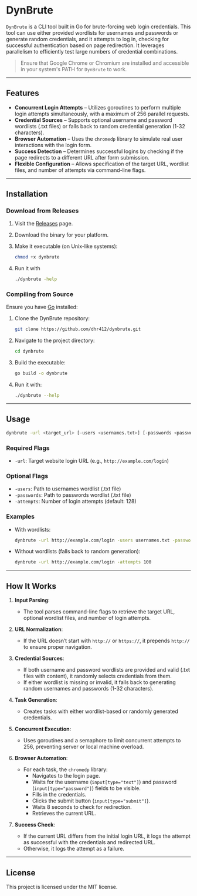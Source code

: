 # DynBrute

`DynBrute` is a CLI tool built in Go for brute-forcing web login credentials. This tool can use either provided wordlists for usernames and passwords or generate random credentials, and it attempts to log in, checking for successful authentication based on page redirection. It leverages parallelism to efficiently test large numbers of credential combinations.

> Ensure that Google Chrome or Chromium are installed and accessible in your system's PATH for `DynBrute` to work.

---

## Features

* **Concurrent Login Attempts** – Utilizes goroutines to perform multiple login attempts simultaneously, with a maximum of 256 parallel requests.
* **Credential Sources** – Supports optional username and password wordlists (.txt files) or falls back to random credential generation (1-32 characters).
* **Browser Automation** – Uses the `chromedp` library to simulate real user interactions with the login form.
* **Success Detection** – Determines successful logins by checking if the page redirects to a different URL after form submission.
* **Flexible Configuration** – Allows specification of the target URL, wordlist files, and number of attempts via command-line flags.

---

## Installation

### Download from Releases

1. Visit the [Releases](https://github.com/dhr412/dynbrute/releases) page.
2. Download the binary for your platform.
3. Make it executable (on Unix-like systems):

   ```bash
   chmod +x dynbrute
   ```

4. Run it with

    ```bash
    ./dynbrute -help
    ```

### Compiling from Source

Ensure you have [Go](https://go.dev/dl) installed:

1. Clone the DynBrute repository:

   ```bash
   git clone https://github.com/dhr412/dynbrute.git
   ```

2. Navigate to the project directory:

   ```bash
   cd dynbrute
   ```

3. Build the executable:

   ```bash
   go build -o dynbrute
   ```

4. Run it with:

   ```bash
   ./dynbrute --help
   ```

---

## Usage

```bash
dynbrute -url <target_url> [-users <usernames.txt>] [-passwords <passwords.txt>] [-attempts <num_attempts>]
```

### Required Flags

* `-url`: Target website login URL (e.g., `http://example.com/login`)

### Optional Flags

* `-users`: Path to usernames wordlist (.txt file)
* `-passwords`: Path to passwords wordlist (.txt file)
* `-attempts`: Number of login attempts (default: 128)

### Examples

* With wordlists:

  ```bash
  dynbrute -url http://example.com/login -users usernames.txt -passwords passwords.txt -attempts 100
  ```

* Without wordlists (falls back to random generation):

  ```bash
  dynbrute -url http://example.com/login -attempts 100
  ```

---

## How It Works

1. **Input Parsing**:
   * The tool parses command-line flags to retrieve the target URL, optional wordlist files, and number of login attempts.

2. **URL Normalization**:
   * If the URL doesn’t start with `http://` or `https://`, it prepends `http://` to ensure proper navigation.

3. **Credential Sources**:
   * If both username and password wordlists are provided and valid (.txt files with content), it randomly selects credentials from them.
   * If either wordlist is missing or invalid, it falls back to generating random usernames and passwords (1-32 characters).

4. **Task Generation**:
   * Creates tasks with either wordlist-based or randomly generated credentials.

5. **Concurrent Execution**:
   * Uses goroutines and a semaphore to limit concurrent attempts to 256, preventing server or local machine overload.

6. **Browser Automation**:
   * For each task, the `chromedp` library:
     * Navigates to the login page.
     * Waits for the username (`input[type="text"]`) and password (`input[type="password"]`) fields to be visible.
     * Fills in the credentials.
     * Clicks the submit button (`input[type="submit"]`).
     * Waits 8 seconds to check for redirection.
     * Retrieves the current URL.

7. **Success Check**:
   * If the current URL differs from the initial login URL, it logs the attempt as successful with the credentials and redirected URL.
   * Otherwise, it logs the attempt as a failure.

---

## License

This project is licensed under the MIT license.

